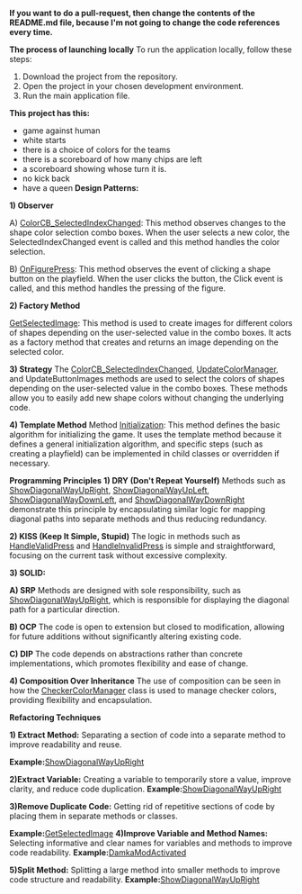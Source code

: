 **If you want to do a pull-request, then change the contents of the README.md file, because I'm not going to change the code references every time.**

**The process of launching locally**
To run the application locally, follow these steps:

1) Download the project from the repository.
2) Open the project in your chosen development environment.
3) Run the main application file.

**This project has this:**
- game against human
- white starts
- there is a choice of colors for the teams
- there is a scoreboard of how many chips are left
- a scoreboard showing whose turn it is.
- no kick back
- have a queen
**Design Patterns:**

**1) Observer**

A) [ColorCB_SelectedIndexChanged](KPZ-LAB-06/CheckersGame/PrototypeCheckerGame.cs#L69): This method observes changes to the shape color selection combo boxes. When the user selects a new color, the SelectedIndexChanged event is called and this method handles the color selection.

B) [OnFigurePress](KPZ-LAB-06/CheckersGame/PrototypeCheckerGame.cs#L259): This method observes the event of clicking a shape button on the playfield. When the user clicks the button, the Click event is called, and this method handles the pressing of the figure.


**2) Factory Method**

[GetSelectedImage](KPZ-LAB-06/CheckersGame/PrototypeCheckerGame.cs#L81): This method is used to create images for different colors of shapes depending on the user-selected value in the combo boxes. It acts as a factory method that creates and returns an image depending on the selected color.


**3) Strategy**
The [ColorCB_SelectedIndexChanged](KPZ-LAB-06/CheckersGame/PrototypeCheckerGame.cs#L69), [UpdateColorManager](KPZ-LAB-06/CheckersGame/PrototypeCheckerGame.cs#L102), and UpdateButtonImages methods are used to select the colors of shapes depending on the user-selected value in the combo boxes. These methods allow you to easily add new shape colors without changing the underlying code.



**4) Template Method**
Method [Initialization](KPZ-LAB-06/CheckersGame/PrototypeCheckerGame.cs#L172): This method defines the basic algorithm for initializing the game. It uses the template method because it defines a general initialization algorithm, and specific steps (such as creating a playfield) can be implemented in child classes or overridden if necessary.



**Programming Principles**
**1) DRY (Don't Repeat Yourself)**
Methods such as [ShowDiagonalWayUpRight](KPZ-LAB-06/CheckersGame/PrototypeCheckerGame.cs#L370), [ShowDiagonalWayUpLeft](KPZ-LAB-06/CheckersGame/PrototypeCheckerGame.cs#L389), [ShowDiagonalWayDownLeft](KPZ-LAB-06/CheckersGame/PrototypeCheckerGame.cs#L408), and [ShowDiagonalWayDownRight](KPZ-LAB-06/CheckersGame/PrototypeCheckerGame.cs#L427) demonstrate this principle by encapsulating similar logic for mapping diagonal paths into separate methods and thus reducing redundancy.


**2) KISS (Keep It Simple, Stupid)**
The logic in methods such as [HandleValidPress](KPZ-LAB-06/CheckersGame/PrototypeCheckerGame.cs#L282) and [HandleInvalidPress](KPZ-LAB-06/CheckersGame/PrototypeCheckerGame.cs#L306) is simple and straightforward, focusing on the current task without excessive complexity.

**3) SOLID:**

**A) SRP**
Methods are designed with sole responsibility, such as [ShowDiagonalWayUpRight](KPZ-LAB-06/CheckersGame/PrototypeCheckerGame.cs#L370), which is responsible for displaying the diagonal path for a particular direction.

**B) OCP**
The code is open to extension but closed to modification, allowing for future additions without significantly altering existing code.

**C) DIP**
The code depends on abstractions rather than concrete implementations, which promotes flexibility and ease of change.


**4) Composition Over Inheritance**
The use of composition can be seen in how the [CheckerColorManager](KPZ-LAB-06/CheckersGame/CheckerColorManager.cs#L6) class is used to manage checker colors, providing flexibility and encapsulation.



**Refactoring Techniques**

**1) Extract Method:** Separating a section of code into a separate method to improve readability and reuse.

**Example:**[ShowDiagonalWayUpRight](KPZ-LAB-06/CheckersGame/PrototypeCheckerGame.cs#L370) 

**2)Extract Variable:** Creating a variable to temporarily store a value, improve clarity, and reduce code duplication.
**Example:**[ShowDiagonalWayUpRight](KPZ-LAB-06/CheckersGame/PrototypeCheckerGame.cs#L370) 

**3)Remove Duplicate Code:** Getting rid of repetitive sections of code by placing them in separate methods or classes.

**Example:**[GetSelectedImage](KPZ-LAB-06/CheckersGame/PrototypeCheckerGame.cs#L81) 
**4)Improve Variable and Method Names:** Selecting informative and clear names for variables and methods to improve code readability.
**Example:**[DamkaModActivated](KPZ-LAB-06/CheckersGame/PrototypeCheckerGame.cs#L665) 

**5)Split Method:** Splitting a large method into smaller methods to improve code structure and readability.
**Example:**[ShowDiagonalWayUpRight](KPZ-LAB-06/CheckersGame/CheckerColorManager.cs#L370)

